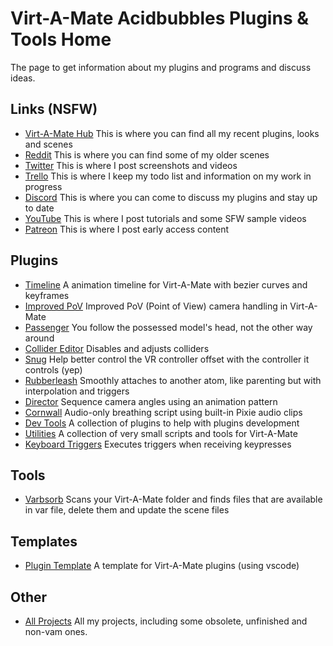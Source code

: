 # Virt-A-Mate Acidbubbles Plugins & Tools Home

The page to get information about my plugins and programs and discuss ideas.

## Links (NSFW)

* [Virt-A-Mate Hub](https://hub.virtamate.com/resources/authors/acid-bubbles.18/) This is where you can find all my recent plugins, looks and scenes
* [Reddit](https://www.reddit.com/user/acidbubbles/posts/) This is where you can find some of my older scenes
* [Twitter](https://twitter.com/acidbubblesanon) This is where I post screenshots and videos
* [Trello](https://trello.com/b/3dqtmZ3u/acid-bubbles-plugins) This is where I keep my todo list and information on my work in progress
* [Discord](https://discord.gg/xXpWAkB) This is where you can come to discuss my plugins and stay up to date
* [YouTube](https://www.youtube.com/channel/UChpAQh8Q4guZ500-NCV0IDQ) This is where I post tutorials and some SFW sample videos
* [Patreon](https://www.patreon.com/acidbubbles) This is where I post early access content

## Plugins

* [Timeline](https://github.com/acidbubbles/vam-timeline) A animation timeline for Virt-A-Mate with bezier curves and keyframes 
* [Improved PoV](https://github.com/acidbubbles/vam-improved-pov) Improved PoV (Point of View) camera handling in Virt-A-Mate 
* [Passenger](https://github.com/acidbubbles/vam-passenger) You follow the possessed model's head, not the other way around 
* [Collider Editor](https://github.com/acidbubbles/vam-collider-editor) Disables and adjusts colliders
* [Snug](https://github.com/acidbubbles/vam-snug) Help better control the VR controller offset with the controller it controls (yep) 
* [Rubberleash](https://github.com/acidbubbles/vam-rubberleash) Smoothly attaches to another atom, like parenting but with interpolation and triggers
* [Director](https://github.com/acidbubbles/vam-director) Sequence camera angles using an animation pattern 
* [Cornwall](https://github.com/acidbubbles/vam-cornwall) Audio-only breathing script using built-in Pixie audio clips  
* [Dev Tools](https://github.com/acidbubbles/vam-devtools) A collection of plugins to help with plugins development
* [Utilities](https://github.com/acidbubbles/vam-utilities) A collection of very small scripts and tools for Virt-A-Mate 
* [Keyboard Triggers](https://github.com/acidbubbles/vam-keyboard-triggers) Executes triggers when receiving keypresses

## Tools

* [Varbsorb](https://github.com/acidbubbles/vam-varbsorb) Scans your Virt-A-Mate folder and finds files that are available in var file, delete them and update the scene files

## Templates

* [Plugin Template](https://github.com/acidbubbles/vam-plugin-template) A template for Virt-A-Mate plugins (using vscode) 

## Other

* [All Projects](https://github.com/acidbubbles) All my projects, including some obsolete, unfinished and non-vam ones.

